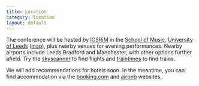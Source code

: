 ```yaml
---
title: Location
category: location
layout: default
---
```


The conference will be hosted by [ICSRiM](http://icsrim.leeds.ac.uk/) in the [School of Music](http://music.leeds.ac.uk/),
[University of Leeds](http://www.leeds.ac.uk/) ([map](http://www.openstreetmap.org/way/84656158#map=16/53.8062/-1.5532)), plus nearby venues for evening performances. Nearby airports include Leeds Bradford and
Manchester, with other options further afield. Try the
[skyscanner](http://www.skyscanner.net/ "SkyScanner") to find flights
and [traintimes](http://traintimes.org.uk/ "TrainTimes") to find
trains.

We will add recommendations for hotels soon. In the meantime, you can find accommodation via the [booking.com](http://booking.com) and [airbnb](https://www.airbnb.co.uk/) websites.
